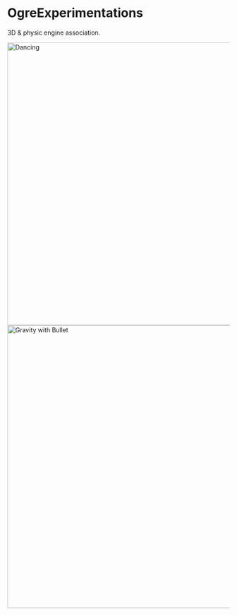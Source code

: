 # OgreExperimentations
3D &amp; physic engine association.

<img src="video/Ogre-Rook.gif" alt="Dancing" width=640 />

<img src="video/Ogre-Bullet.gif" alt="Gravity with Bullet" width=640 />

